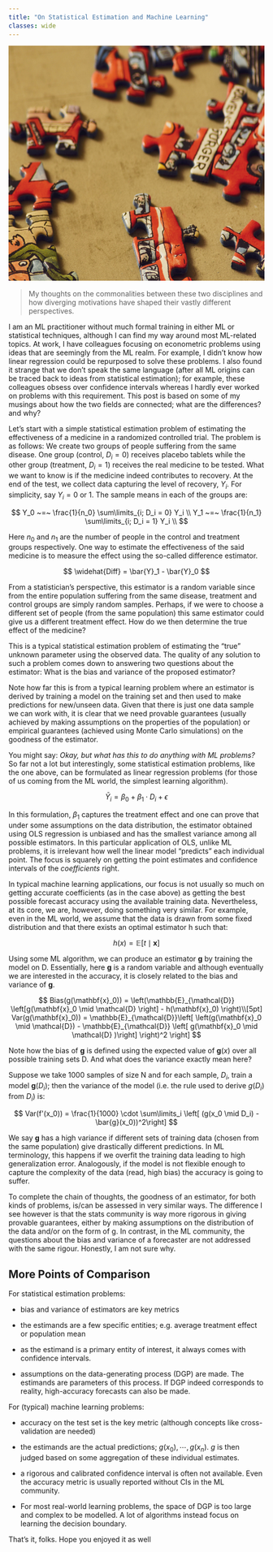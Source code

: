 ```yaml
---
title: "On Statistical Estimation and Machine Learning"
classes: wide
---
```


<p align="center">
  <img src="/assets/images/statistical_estimation_ml/title_image.jpg" width="586" height="463" />
</p>

> My thoughts on the commonalities between these two disciplines and how diverging motivations have shaped their vastly different perspectives.

I am an ML practitioner without much formal training in either ML or statistical techniques, although I can find my way around most ML-related topics. At work, I have colleagues focusing on econometric problems using ideas that are seemingly from the ML realm. For example, I didn’t know how linear regression could be repurposed to solve these problems. I also found it strange that we don’t speak the same language (after all ML origins can be traced back to ideas from statistical estimation); for example, these colleagues obsess over confidence intervals whereas I hardly ever worked on problems with this requirement. This post is based on some of my musings about how the two fields are connected; what are the differences? and why?

Let’s start with a simple statistical estimation problem of estimating the effectiveness of a medicine in a randomized controlled trial. The problem is as follows: We create two groups of people suffering from the same disease. One group (control, $D_i = 0$) receives placebo tablets while the other group (treatment, $D_i=1$) receives the real medicine to be tested. What we want to know is if the medicine indeed contributes to recovery. At the end of the test, we collect data capturing the level of recovery, $Y_i$. For simplicity, say $Y_i = 0$ or 1. The sample means in each of the groups are:

$$
Y_0 ~=~ \frac{1}{n_0} \sum\limits_{i; D_i = 0} Y_i \\
Y_1 ~=~ \frac{1}{n_1} \sum\limits_{i; D_i = 1} Y_i \\
$$

Here $n_0$ and $n_1$ are the number of people in the control and treatment groups respectively. One way to estimate the effectiveness of the said medicine is to measure the effect using the so-called difference estimator.

$$
\widehat{Diff} = \bar{Y}_1 - \bar{Y}_0
$$

From a statistician’s perspective, this estimator is a random variable since from the entire population suffering from the same disease, treatment and control groups are simply random samples. Perhaps, if we were to choose a different set of people (from the same population) this same estimator could give us a different treatment effect. How do we then determine the true effect of the medicine?

This is a typical statistical estimation problem of estimating the “true” unknown parameter using the observed data. The quality of any solution to such a problem comes down to answering two questions about the estimator: What is the bias and variance of the proposed estimator?

Note how far this is from a typical learning problem where an estimator is derived by training a model on the training set and then used to make predictions for new/unseen data. Given that there is just one data sample we can work with, it is clear that we need provable guarantees (usually achieved by making assumptions on the properties of the population) or empirical guarantees (achieved using Monte Carlo simulations) on the goodness of the estimator.

You might say: _Okay, but what has this to do anything with ML problems?_ So far not a lot but interestingly, some statistical estimation problems, like the one above, can be formulated as linear regression problems (for those of us coming from the ML world, the simplest learning algorithm).

$$
\bar{Y}_i = \beta_0 + \beta_1 \cdot D_i + \epsilon
$$

In this formulation, $\beta_1$ captures the treatment effect and one can prove that under some assumptions on the data distribution, the estimator obtained using OLS regression is unbiased and has the smallest variance among all possible estimators. In this particular application of OLS, unlike ML problems, it is irrelevant how well the linear model “predicts” each individual point. The focus is squarely on getting the point estimates and confidence intervals of the _coefficients_ right.

In typical machine learning applications, our focus is not usually so much on getting accurate coefficients (as in the case above) as getting the best possible forecast accuracy using the available training data. Nevertheless, at its core, we are, however, doing something very similar. For example, even in the ML world, we assume that the data is drawn from some fixed distribution and that there exists an optimal estimator h such that:

$$
h(x) = \mathbb{E} \left[ t\mid \mathbf{x} \right]
$$

Using some ML algorithm, we can produce an estimator $\mathbf{g}$ by training the model on D. Essentially, here $\mathbf{g}$ is a random variable and although eventually we are interested in the accuracy, it is closely related to the bias and variance of $\mathbf{g}$.

$$
Bias(g(\mathbf{x}_0)) = \left(\mathbb{E}_{\mathcal{D}} \left[g(\mathbf{x}_0 \mid \mathcal{D} \right] - h(\mathbf{x}_0) \right)\\[5pt]
Var(g(\mathbf{x}_0)) = \mathbb{E}_{\mathcal{D}}\left[ \left(g(\mathbf{x}_0 \mid \mathcal{D}) - \mathbb{E}_{\mathcal{D}} \left[ g(\mathbf{x}_0 \mid \mathcal{D} )\right] \right)^2 \right]
$$

Note how the bias of $\mathbf{g}$ is defined using the expected value of $\mathbf{g}(x)$ over all possible training sets D. And what does the variance exactly mean here?

Suppose we take 1000 samples of size N and for each sample, $D_i$, train a model $\mathbf{g}(D_i)$; then the variance of the model (i.e. the rule used to derive $g(D_i)$ from $D_i$) is:

$$
Var(f'(x_0)) = \frac{1}{1000} \cdot \sum\limits_i \left[ (g(x_0 \mid D_i) - \bar{g}(x_0))^2\right]
$$

We say $\mathbf{g}$ has a high variance if different sets of training data (chosen from the same population) give drastically different predictions. In ML terminology, this happens if we overfit the training data leading to high generalization error. Analogously, if the model is not flexible enough to capture the complexity of the data (read, high bias) the accuracy is going to suffer.

To complete the chain of thoughts, the goodness of an estimator, for both kinds of problems, is/can be assessed in very similar ways. The difference I see however is that the stats community is way more rigorous in giving provable guarantees, either by making assumptions on the distribution of the data and/or on the form of g. In contrast, in the ML community, the questions about the bias and variance of a forecaster are not addressed with the same rigour. Honestly, I am not sure why.

## More Points of Comparison

For statistical estimation problems:

- bias and variance of estimators are key metrics

- the estimands are a few specific entities; e.g. average treatment effect or population mean

- as the estimand is a primary entity of interest, it always comes with confidence intervals.

- assumptions on the data-generating process (DGP) are made. The estimands are parameters of this process. If DGP indeed corresponds to reality, high-accuracy forecasts can also be made.

For (typical) machine learning problems:

- accuracy on the test set is the key metric (although concepts like cross-validation are needed)

- the estimands are the actual predictions; $g(x_0), \cdots ,g(x_n)$. $g$ is then judged based on some aggregation of these individual estimates.

- a rigorous and calibrated confidence interval is often not available. Even the accuracy metric is usually reported without CIs in the ML community.

- For most real-world learning problems, the space of DGP is too large and complex to be modelled. A lot of algorithms instead focus on learning the decision boundary.

That’s it, folks. Hope you enjoyed it as well